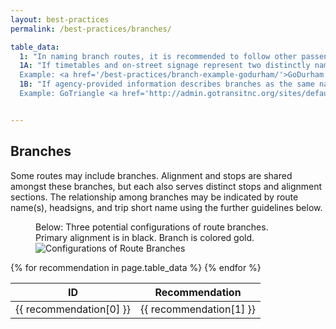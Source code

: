 ```yaml
---
layout: best-practices
permalink: /best-practices/branches/

table_data:
  1: "In naming branch routes, it is recommended to follow other passenger information materials. Below are descriptions and examples of two cases: <!-- (97) -->"
  1A: "If timetables and on-street signage represent two distinctly named routes (e.g. 1A and 1B), then present this as such in the GTFS, using the <code>route_short_name</code> and/or <code>route_long_name</code> fields. <!-- (97A) -->
  Example: <a href='/best-practices/branch-example-godurham/'>GoDurham Transit routes 2, 2A, and 2B</a> demonstrate branched routes with deviations and extensions."
  1B: "If agency-provided information describes branches as the same named route, then utilize the <code>trips.trip_headsign</code>, <code>stop_times.stop_headsign</code>, and/or <code>trips.trip_short_name</code> fields. <!-- (97B) -->
  Example: GoTriangle <a href='http://admin.gotransitnc.org/sites/default/files/maps-and-schedules/gotriangle/RoutesAndSchedules-1561.pdf'>route 300</a> travels to different locations depending on the time of day. During peak commuter hours extra legs are added onto the standard route to accommodate workers entering and leaving the city."


---
```


## Branches

Some routes may include branches. Alignment and stops are shared amongst these branches, but each also serves distinct stops and alignment sections. The relationship among branches may be indicated by route name(s), headsigns, and trip short name using the further guidelines below.

<figure id="branching-fig">
<figcaption>Below: Three potential configurations of route branches. Primary alignment is in black. Branch is colored gold.</figcaption>
  <img src="{{ "/best-practices/images/branching.svg" | prepend: site.baseurl }}" alt="Configurations of Route Branches">
</figure>

<table class="recommendation">
  <thead>
    <tr>
      <th>ID</th>
      <th>Recommendation</th>
    </tr>
  </thead>
  <tbody>
    {% for recommendation in page.table_data %}
      <tr id="branches_{{ recommendation[0] }}" class="anchor-row">
        <td>{{ recommendation[0] }}</td>
        <td>{{ recommendation[1] }}</td>
      </tr>
    {% endfor %}
  </tbody>
</table>

